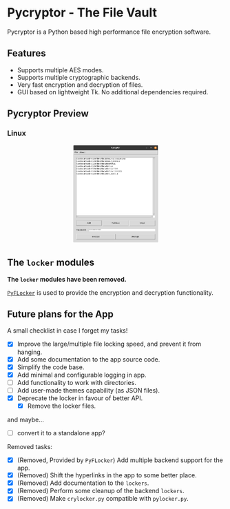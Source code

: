 
# Pycryptor - The File Vault

Pycryptor is a Python based high performance file encryption software.

## Features

 - Supports multiple AES modes.
 - Supports multiple cryptographic backends.
 - Very fast encryption and decryption of files.
 - GUI based on lightweight Tk. No additional dependencies required.

## Pycryptor Preview

### Linux

<p align="center">
  <img src="images/app-linux.png" alt="Pycryptor on Linux" width="40%"/>
</p>

## The `locker` modules

**The `locker` modules have been removed.**

[`PyFLocker`](https://github.com/arunanshub/pyflocker) is used to provide the encryption and decryption functionality.

## Future plans for the App

A small checklist in case I forget my tasks!

- [x] Improve the large/multiple file locking speed, and prevent it from hanging.
- [x] Add some documentation to the app source code.
- [x] Simplify the code base.
- [x] Add minimal and configurable logging in app.
- [ ] Add functionality to work with directories.
- [ ] Add user-made themes capability (as JSON files).
- [x] Deprecate the locker in favour of better API.
  - [x] Remove the locker files.

and maybe...

- [ ] convert it to a standalone app?

Removed tasks:

- [x] (Removed, Provided by `PyFLocker`) Add multiple backend support for the app.
- [x] (Removed) Shift the hyperlinks in the app to some better place.
- [x] (Removed) Add documentation to the `lockers`.
- [x] (Removed) Perform some cleanup of the backend `lockers`.
- [x] (Removed) Make `crylocker.py` compatible with `pylocker.py`.
